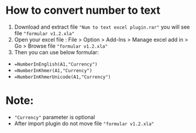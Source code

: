 

# How to convert number to text
1. Download and extract file `"Num to text excel plugin.rar"` you will see file `"formular v1.2.xla"`
1. Open your excel file : File > Option > Add-Ins > Manage excel add in > Go > Browse file `"formular v1.2.xla"`
1. Then you can use below formular:
* `=NumberInEnglish(A1,"Currency")`
* `=NumberInKhmer(A1,"Currency")`
* `=NumberInKhmerUnicode(A1,"Currency")`

# Note:
* `"Currency"` parameter is optional
* After import plugin do not move file `"formular v1.2.xla"`

